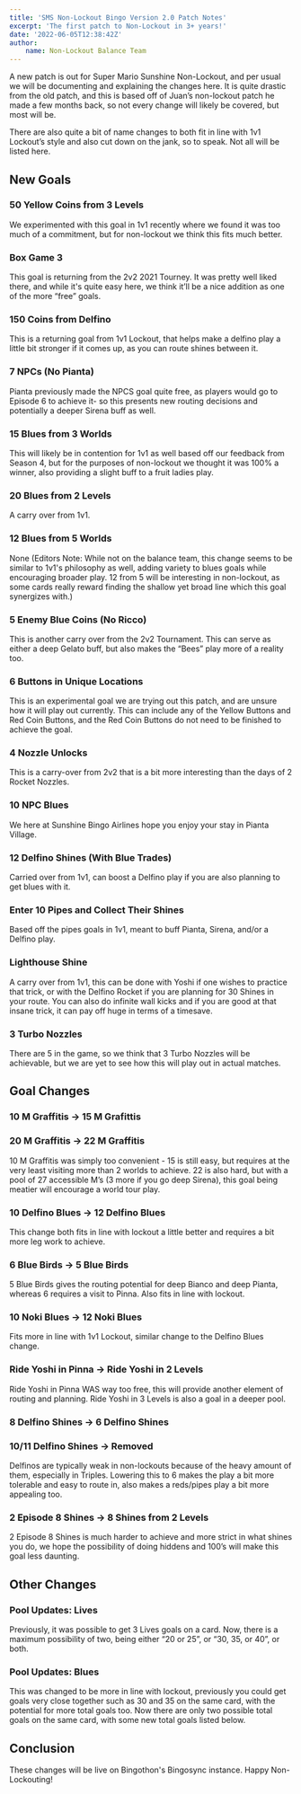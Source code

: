 ```yaml
---
title: 'SMS Non-Lockout Bingo Version 2.0 Patch Notes'
excerpt: 'The first patch to Non-Lockout in 3+ years!'
date: '2022-06-05T12:38:42Z'
author:
    name: Non-Lockout Balance Team
---
```


A new patch is out for Super Mario Sunshine Non-Lockout, and per usual we will be documenting and explaining the changes here. It is quite drastic from the old patch, and this is based off of Juan’s non-lockout patch he made a few months back, so not every change will likely be covered, but most will be.

There are also quite a bit of name changes to both fit in line with 1v1 Lockout’s style and also cut down on the jank, so to speak. Not all will be listed here.

## New Goals

### 50 Yellow Coins from 3 Levels

We experimented with this goal in 1v1 recently where we found it was too much of a commitment, but for non-lockout we think this fits much better.

### Box Game 3

This goal is returning from the 2v2 2021 Tourney. It was pretty well liked there, and while it's quite easy here, we think it’ll be a nice addition as one of the more “free” goals.

### 150 Coins from Delfino

This is a returning goal from 1v1 Lockout, that helps make a delfino play a little bit stronger if it comes up, as you can route shines between it.

### 7 NPCs (No Pianta)

Pianta previously made the NPCS goal quite free, as players would go to Episode 6 to achieve it- so this presents new routing decisions and potentially a deeper Sirena buff as well.

### 15 Blues from 3 Worlds

This will likely be in contention for 1v1 as well based off our feedback from Season 4, but for the purposes of non-lockout we thought it was 100% a winner, also providing a slight buff to a fruit ladies play.

### 20 Blues from 2 Levels

A carry over from 1v1.

### 12 Blues from 5 Worlds

None (Editors Note: While not on the balance team, this change seems to be similar to 1v1's philosophy as well, adding variety to blues goals while encouraging broader play. 12 from 5 will be interesting in non-lockout, as some cards really reward finding the shallow yet broad line which this goal synergizes with.)

### 5 Enemy Blue Coins (No Ricco)

This is another carry over from the 2v2 Tournament. This can serve as either a deep Gelato buff, but also makes the “Bees” play more of a reality too.

### 6 Buttons in Unique Locations

This is an experimental goal we are trying out this patch, and are unsure how it will play out currently. This can include any of the Yellow Buttons and Red Coin Buttons, and the Red Coin Buttons do not need to be finished to achieve the goal.

### 4 Nozzle Unlocks

This is a carry-over from 2v2 that is a bit more interesting than the days of 2 Rocket Nozzles.

### 10 NPC Blues

We here at Sunshine Bingo Airlines hope you enjoy your stay in Pianta Village.

### 12 Delfino Shines (With Blue Trades)

Carried over from 1v1, can boost a Delfino play if you are also planning to get blues with it.

### Enter 10 Pipes and Collect Their Shines

Based off the pipes goals in 1v1, meant to buff Pianta, Sirena, and/or a Delfino play.

### Lighthouse Shine

A carry over from 1v1, this can be done with Yoshi if one wishes to practice that trick, or with the Delfino Rocket if you are planning for 30 Shines in your route. You can also do infinite wall kicks and if you are good at that insane trick, it can pay off huge in terms of a timesave.

### 3 Turbo Nozzles

There are 5 in the game, so we think that 3 Turbo Nozzles will be achievable, but we are yet to see how this will play out in actual matches.

## Goal Changes

### 10 M Graffitis -> 15 M Grafittis

### 20 M Graffitis -> 22 M Graffitis

10 M Graffitis was simply too convenient - 15 is still easy, but requires at the very least visiting more than 2 worlds to achieve. 22 is also hard, but with a pool of 27 accessible M’s (3 more if you go deep Sirena), this goal being meatier will encourage a world tour play.

### 10 Delfino Blues -> 12 Delfino Blues

This change both fits in line with lockout a little better and requires a bit more leg work to achieve.

### 6 Blue Birds -> 5 Blue Birds

5 Blue Birds gives the routing potential for deep Bianco and deep Pianta, whereas 6 requires a visit to Pinna. Also fits in line with lockout.

### 10 Noki Blues -> 12 Noki Blues

Fits more in line with 1v1 Lockout, similar change to the Delfino Blues change.

### Ride Yoshi in Pinna -> Ride Yoshi in 2 Levels

Ride Yoshi in Pinna WAS way too free, this will provide another element of routing and planning. Ride Yoshi in 3 Levels is also a goal in a deeper pool.

### 8 Delfino Shines -> 6 Delfino Shines

### 10/11 Delfino Shines -> Removed

Delfinos are typically weak in non-lockouts because of the heavy amount of them, especially in Triples. Lowering this to 6 makes the play a bit more tolerable and easy to route in, also makes a reds/pipes play a bit more appealing too.

### 2 Episode 8 Shines -> 8 Shines from 2 Levels

2 Episode 8 Shines is much harder to achieve and more strict in what shines you do, we hope the possibility of doing hiddens and 100’s will make this goal less daunting.

## Other Changes

### Pool Updates: Lives

Previously, it was possible to get 3 Lives goals on a card. Now, there is a maximum possibility of two, being either “20 or 25”, or “30, 35, or 40”, or both.

### Pool Updates: Blues

This was changed to be more in line with lockout, previously you could get goals very close together such as 30 and 35 on the same card, with the potential for more total goals too. Now there are only two possible total goals on the same card, with some new total goals listed below.

## Conclusion

These changes will be live on Bingothon's Bingosync instance. Happy Non-Lockouting!
